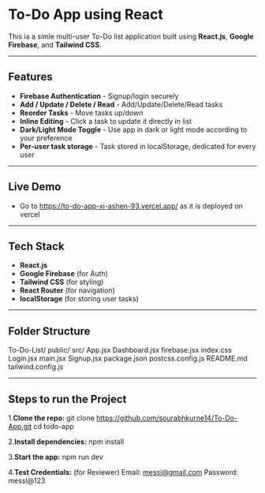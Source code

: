 # To-Do App using React
This ia a simle multi-user To-Do list application built using **React.js**, **Google Firebase**, and **Tailwind CSS**. 

----

## Features
- **Firebase Authentication** - Signup/login securely
- **Add / Update / Delete / Read** - Add/Update/Delete/Read tasks
- **Reorder Tasks** - Move tasks up/down
- **Inline Editing** - Click a task to update it directly in list
- **Dark/Light Mode Toggle** - Use app in dark or light mode according to your preference
- **Per-user task storage** - Task stored in localStorage, dedicated for every user

----

## Live Demo
- Go to https://to-do-app-xi-ashen-93.vercel.app/ as it is deployed on vercel

----

## Tech Stack
- **React.js**
- **Google Firebase** (for Auth)
- **Tailwind CSS** (for styling)
- **React Router** (for navigation)
- **localStorage** (for storing user tasks)

----

## Folder Structure

To-Do-List/
    public/
    src/
       App.jsx
       Dashboard.jsx
       firebase.jsx
       index.css
       Login.jsx 
       main.jsx
       Signup.jsx 
    package.json
    postcss.config.js
    README.md
    tailwind.config.js
       
----

## Steps to run the Project 
1.**Clone the repo:**
git clone https://github.com/sourabhkurne14/To-Do-App.git
cd todo-app

2.**Install dependencies:**
npm install

3.**Start the app:**
npm run dev

4.**Test Credentials:** (for Reviewer)
Email: messi@gmail.com
Password: messi@123      
